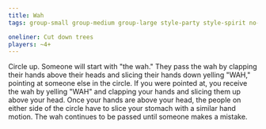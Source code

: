 ```yaml
---
title: Wah
tags: group-small group-medium group-large style-party style-spirit no-tools

oneliner: Cut down trees
players: ~4+
---
```

Circle up. Someone will start with "the wah." They pass the wah by clapping their hands above their heads and slicing their hands down yelling "WAH," pointing at someone else in the circle. If you were pointed at, you receive the wah by yelling "WAH" and clapping your hands and slicing them up above your head. Once your hands are above your head, the people on either side of the circle have to slice your stomach with a similar hand motion. The wah continues to be passed until someone makes a mistake.
